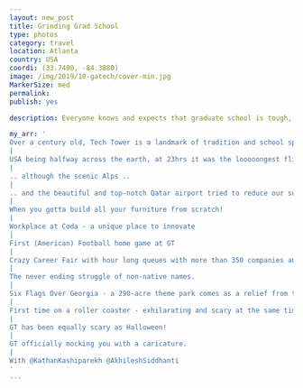 ```yaml
---
layout: new_post
title: Grinding Grad School
type: photos
category: travel
location: Atlanta
country: USA
coordi: (33.7490, -84.3880)
image: /img/2019/10-gatech/cover-min.jpg
MarkerSize: med
permalink:
publish: yes

description: Everyone knows and expects that graduate school is tough, but trust me that it's harder and stressful than you think it is. Very different from my experience in Europe, colleges in the USA, I guess are probably worth all the hype.

my_arr: '
Over a century old, Tech Tower is a landmark of tradition and school spirit at Georgia Tech. It is the iconic representation of the university and of higher education in Atlanta.
|
USA being halfway across the earth, at 23hrs it was the looooongest flight I have ever taken ...
|
.. although the scenic Alps ..
|
.. and the beautiful and top-notch Qatar airport tried to reduce our sufferings.
|
When you gotta build all your furniture from scratch!
|
Workplace at Coda - a unique place to innovate
|
First (American) Football home game at GT
|
Crazy Career Fair with hour long queues with more than 350 companies and 5,000 students
|
The never ending struggle of non-native names.
|
Six Flags Over Georgia - a 290-acre theme park comes as a relief from the crazy schedule at the university.
|
First time on a roller coaster - exhilarating and scary at the same time - talk about adrenaline rush?
|
GT has been equally scary as Halloween!
|
GT officially mocking you with a caricature.
|
With @KathanKashiparekh @AkhileshSiddhanti
'
---
```

<!-- http://compressjpeg.com -->
<!-- http://compressimage.toolur.com/ 1024, 400-->

